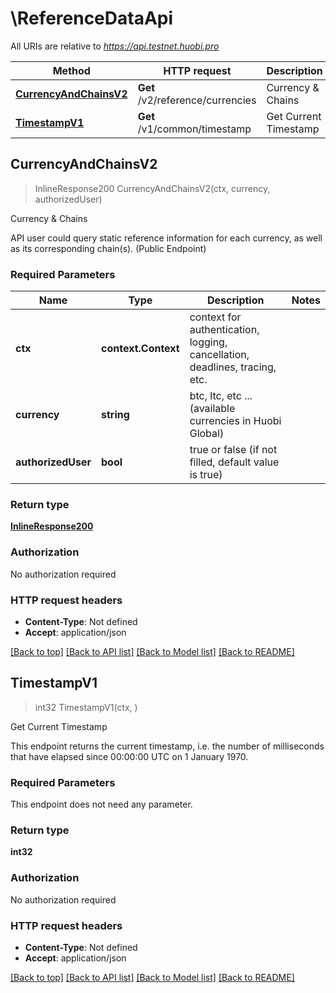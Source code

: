 # \ReferenceDataApi

All URIs are relative to *https://api.testnet.huobi.pro*

Method | HTTP request | Description
------------- | ------------- | -------------
[**CurrencyAndChainsV2**](ReferenceDataApi.md#CurrencyAndChainsV2) | **Get** /v2/reference/currencies | Currency &amp; Chains
[**TimestampV1**](ReferenceDataApi.md#TimestampV1) | **Get** /v1/common/timestamp | Get Current Timestamp



## CurrencyAndChainsV2

> InlineResponse200 CurrencyAndChainsV2(ctx, currency, authorizedUser)

Currency & Chains

API user could query static reference information for each currency, as well as its corresponding chain(s). (Public Endpoint)

### Required Parameters


Name | Type | Description  | Notes
------------- | ------------- | ------------- | -------------
**ctx** | **context.Context** | context for authentication, logging, cancellation, deadlines, tracing, etc.
**currency** | **string**| btc, ltc, etc ...(available currencies in Huobi Global) | 
**authorizedUser** | **bool**| true or false (if not filled, default value is true) | 

### Return type

[**InlineResponse200**](inline_response_200.md)

### Authorization

No authorization required

### HTTP request headers

- **Content-Type**: Not defined
- **Accept**: application/json

[[Back to top]](#) [[Back to API list]](../README.md#documentation-for-api-endpoints)
[[Back to Model list]](../README.md#documentation-for-models)
[[Back to README]](../README.md)


## TimestampV1

> int32 TimestampV1(ctx, )

Get Current Timestamp

This endpoint returns the current timestamp, i.e. the number of milliseconds that have elapsed since 00:00:00 UTC on 1 January 1970.

### Required Parameters

This endpoint does not need any parameter.

### Return type

**int32**

### Authorization

No authorization required

### HTTP request headers

- **Content-Type**: Not defined
- **Accept**: application/json

[[Back to top]](#) [[Back to API list]](../README.md#documentation-for-api-endpoints)
[[Back to Model list]](../README.md#documentation-for-models)
[[Back to README]](../README.md)

